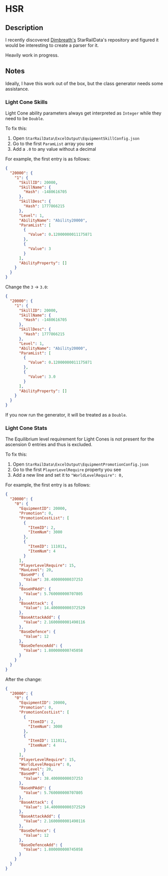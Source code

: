 # HSR

## Description

I recently discovered [Dimbreath's](https://github.com/Dimbreath) StarRailData's repository and figured it would be interesting to create a parser for it.

Heavily work in progress.

## Notes

Ideally, I have this work out of the box, but the class generator needs some assistance.

### Light Cone Skills

Light Cone ability parameters always get interpreted as `Integer` while they need to be `Double`.

To fix this:

1. Open `StarRailData\ExcelOutput\EquipmentSkillConfig.json`
2. Go to the first `ParamList` array you see
3. Add a `.0` to any value without a decimal

For example, the first entry is as follows:

```json
{
  "20000": {
    "1": {
      "SkillID": 20000,
      "SkillName": {
        "Hash": -1480616705
      },
      "SkillDesc": {
        "Hash": 1777866215
      },
      "Level": 1,
      "AbilityName": "Ability20000",
      "ParamList": [
        {
          "Value": 0.12000000011175871
        },
        {
          "Value": 3
        }
      ],
      "AbilityProperty": []
    }
  }
}
```

Change the `3` -> `3.0`:

```json
{
  "20000": {
    "1": {
      "SkillID": 20000,
      "SkillName": {
        "Hash": -1480616705
      },
      "SkillDesc": {
        "Hash": 1777866215
      },
      "Level": 1,
      "AbilityName": "Ability20000",
      "ParamList": [
        {
          "Value": 0.12000000011175871
        },
        {
          "Value": 3.0
        }
      ],
      "AbilityProperty": []
    }
  }
}
```

If you now run the generator, it will be treated as a `Double`.

### Light Cone Stats

The Equilibrium level requirement for Light Cones is not present for the ascension 0 entries and thus is excluded.

To fix this:

1. Open `StarRailData\ExcelOutput\EquipmentPromotionConfig.json`
2. Go to the first `PlayerLevelRequire` property you see
3. Add a new line and set it to `"WorldLevelRequire": 0,`

For example, the first entry is as follows:

```json
{
  "20000": {
    "0": {
      "EquipmentID": 20000,
      "Promotion": 0,
      "PromotionCostList": [
        {
          "ItemID": 2,
          "ItemNum": 3000
        },
        {
          "ItemID": 111011,
          "ItemNum": 4
        }
      ],
      "PlayerLevelRequire": 15,
      "MaxLevel": 20,
      "BaseHP": {
        "Value": 38.40000000037253
      },
      "BaseHPAdd": {
        "Value": 5.760000000707805
      },
      "BaseAttack": {
        "Value": 14.400000000372529
      },
      "BaseAttackAdd": {
        "Value": 2.1600000001490116
      },
      "BaseDefence": {
        "Value": 12
      },
      "BaseDefenceAdd": {
        "Value": 1.800000000745058
      }
    }
  }
}
```

After the change:

```json
{
  "20000": {
    "0": {
      "EquipmentID": 20000,
      "Promotion": 0,
      "PromotionCostList": [
        {
          "ItemID": 2,
          "ItemNum": 3000
        },
        {
          "ItemID": 111011,
          "ItemNum": 4
        }
      ],
      "PlayerLevelRequire": 15,
      "WorldLevelRequire": 0,
      "MaxLevel": 20,
      "BaseHP": {
        "Value": 38.40000000037253
      },
      "BaseHPAdd": {
        "Value": 5.760000000707805
      },
      "BaseAttack": {
        "Value": 14.400000000372529
      },
      "BaseAttackAdd": {
        "Value": 2.1600000001490116
      },
      "BaseDefence": {
        "Value": 12
      },
      "BaseDefenceAdd": {
        "Value": 1.800000000745058
      }
    }
  }
}
```